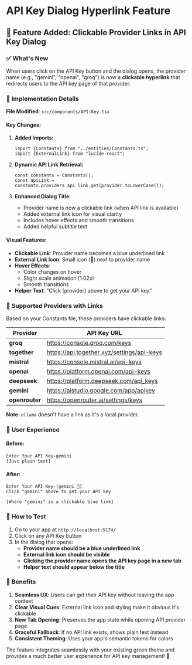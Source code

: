 # API Key Dialog Hyperlink Feature

## 🎯 **Feature Added**: Clickable Provider Links in API Key Dialog

### ✅ **What's New**

When users click on the API Key button and the dialog opens, the provider name (e.g., "gemini", "openai", "groq") is now a **clickable hyperlink** that redirects users to the API key page of that provider.

### 🔧 **Implementation Details**

**File Modified**: `src/components/API-Key.tsx`

#### **Key Changes:**

1. **Added Imports:**
   ```tsx
   import {Constants} from "../entities/Constants.ts";
   import {ExternalLink} from "lucide-react";
   ```

2. **Dynamic API Link Retrieval:**
   ```tsx
   const constants = Constants();
   const apiLink = constants.providers_api_link.get(provider.toLowerCase());
   ```

3. **Enhanced Dialog Title:**
   - Provider name is now a clickable link (when API link is available)
   - Added external link icon for visual clarity
   - Includes hover effects and smooth transitions
   - Added helpful subtitle text

#### **Visual Features:**

- **Clickable Link**: Provider name becomes a blue underlined link
- **External Link Icon**: Small icon (🔗) next to provider name
- **Hover Effects**: 
  - Color changes on hover
  - Slight scale animation (1.02x)
  - Smooth transitions
- **Helper Text**: "Click [provider] above to get your API key"

### 🔗 **Supported Providers with Links**

Based on your Constants file, these providers have clickable links:

| Provider | API Key URL |
|----------|-------------|
| **groq** | https://console.groq.com/keys |
| **together** | https://api.together.xyz/settings/api-keys |
| **mistral** | https://console.mistral.ai/api-keys |
| **openai** | https://platform.openai.com/api-keys |
| **deepseek** | https://platform.deepseek.com/api_keys |
| **gemini** | https://aistudio.google.com/app/apikey |
| **openrouter** | https://openrouter.ai/settings/keys |

**Note**: `ollama` doesn't have a link as it's a local provider.

### 🎨 **User Experience**

#### **Before:**
```
Enter Your API Key-gemini
[Just plain text]
```

#### **After:**
```
Enter Your API Key-[gemini 🔗]
Click "gemini" above to get your API key

[Where "gemini" is a clickable blue link]
```

### 🧪 **How to Test**

1. Go to your app at `http://localhost:5174/`
2. Click on any API Key button
3. In the dialog that opens:
   - **Provider name should be a blue underlined link**
   - **External link icon should be visible**
   - **Clicking the provider name opens the API key page in a new tab**
   - **Helper text should appear below the title**

### 🚀 **Benefits**

1. **Seamless UX**: Users can get their API key without leaving the app context
2. **Clear Visual Cues**: External link icon and styling make it obvious it's clickable
3. **New Tab Opening**: Preserves the app state while opening API provider page
4. **Graceful Fallback**: If no API link exists, shows plain text instead
5. **Consistent Theming**: Uses your app's semantic tokens for colors

The feature integrates seamlessly with your existing green theme and provides a much better user experience for API key management! 🌟
